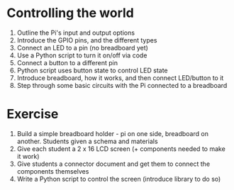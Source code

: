
Controlling the world
=====================
1. Outline the Pi's input and output options
2. Introduce the GPIO pins, and the different types
3. Connect an LED to a pin (no breadboard yet)
4. Use a Python script to turn it on/off via code
5. Connect a button to a different pin
6. Python script uses button state to control LED state
7. Introduce breadboard, how it works, and then connect LED/button to it
8. Step through some basic circuits with the Pi connected to a breadboard

Exercise
========
1. Build a simple breadboard holder - pi on one side, breadboard on another. Students given a schema and materials
2. Give each student a 2 x 16 LCD screen (+ components needed to make it work)
3. Give students a connector document and get them to connect the components themselves
4. Write a Python script to control the screen (introduce library to do so)




